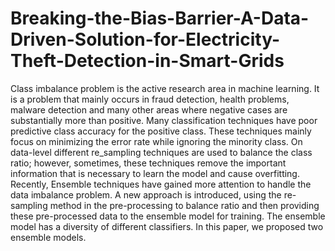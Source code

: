 # Breaking-the-Bias-Barrier-A-Data-Driven-Solution-for-Electricity-Theft-Detection-in-Smart-Grids
Class imbalance problem is the active research area in machine learning. It is a problem that mainly occurs in fraud detection, health problems, malware detection and
many other areas where negative cases are substantially more than positive. Many classification techniques have poor predictive class accuracy for the positive class. These
techniques mainly focus on minimizing the error rate while ignoring the minority class. On data-level different re_sampling techniques are used to balance the class ratio;
however, sometimes, these techniques remove the important information that is necessary to learn the model and cause overfitting. Recently, Ensemble techniques have gained more attention to handle the data imbalance problem. A new approach is introduced, using the re-sampling method in the pre-processing to balance ratio and then providing these pre-processed data to the ensemble model for training. The ensemble model has a diversity of different classifiers. In this paper, we proposed two ensemble
models.
